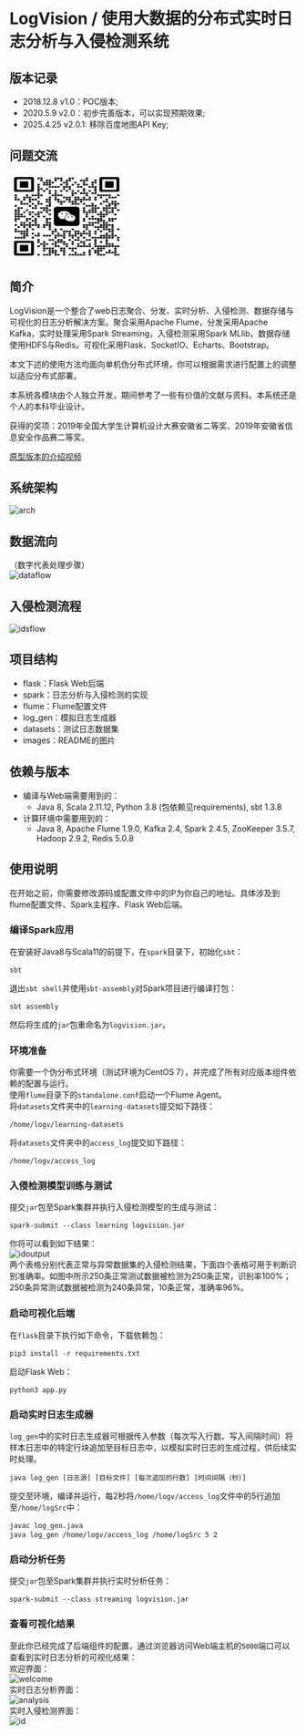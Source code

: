 # LogVision / 使用大数据的分布式实时日志分析与入侵检测系统

## 版本记录
- 2018.12.8 v1.0：POC版本;
- 2020.5.9 v2.0：初步完善版本，可以实现预期效果;
- 2025.4.25 v2.0.1: 移除百度地图API Key;

## 问题交流
<img src="https://github.com/xander-wang/logvision/blob/master/images/wechat.jpg" width="200px" height="150px" alt="" />

## 简介
LogVision是一个整合了web日志聚合、分发、实时分析、入侵检测、数据存储与可视化的日志分析解决方案。聚合采用Apache Flume，分发采用Apache Kafka，实时处理采用Spark Streaming，入侵检测采用Spark MLlib，数据存储使用HDFS与Redis，可视化采用Flask、SocketIO、Echarts、Bootstrap。

本文下述的使用方法均面向单机伪分布式环境，你可以根据需求进行配置上的调整以适应分布式部署。

本系统各模块由个人独立开发，期间参考了一些有价值的文献与资料。本系统还是个人的本科毕业设计。

获得的奖项：2019年全国大学生计算机设计大赛安徽省二等奖、2019年安徽省信息安全作品赛二等奖。

[原型版本的介绍视频](https://www.bilibili.com/video/BV1eb411T77r)

## 系统架构
![arch](https://github.com/xander-wang/logvision/blob/master/images/arch.png)
## 数据流向
（数字代表处理步骤）  
![dataflow](https://github.com/xander-wang/logvision/blob/master/images/dataflow.png)
## 入侵检测流程
![idsflow](https://github.com/xander-wang/logvision/blob/master/images/idsflow.png)
## 项目结构
- flask：Flask Web后端
- spark：日志分析与入侵检测的实现
- flume：Flume配置文件
- log_gen：模拟日志生成器
- datasets：测试日志数据集
- images：README的图片
## 依赖与版本
- 编译与Web端需要用到的：
  - Java 8, Scala 2.11.12, Python 3.8 (包依赖见requirements), sbt 1.3.8
- 计算环境中需要用到的：
  - Java 8, Apache Flume 1.9.0, Kafka 2.4, Spark 2.4.5, ZooKeeper 3.5.7, Hadoop 2.9.2, Redis 5.0.8
## 使用说明
在开始之前，你需要修改源码或配置文件中的IP为你自己的地址。具体涉及到flume配置文件、Spark主程序、Flask Web后端。 
### 编译Spark应用
在安装好Java8与Scala11的前提下，在```spark```目录下，初始化```sbt```：
```
sbt
```  
退出```sbt shell```并使用```sbt-assembly```对Spark项目进行编译打包：
```
sbt assembly
```
然后将生成的```jar```包重命名为```logvision.jar```。
### 环境准备
你需要一个伪分布式环境（测试环境为CentOS 7），并完成了所有对应版本组件依赖的配置与运行。  
使用```flume```目录下的```standalone.conf```启动一个Flume Agent。  
将```datasets```文件夹中的```learning-datasets```提交如下路径：
```
/home/logv/learning-datasets
```
将```datasets```文件夹中的```access_log```提交如下路径：
```
/home/logv/access_log
```  

### 入侵检测模型训练与测试
提交```jar```包至Spark集群并执行入侵检测模型的生成与测试：
```
spark-submit --class learning logvision.jar
```
你将可以看到如下结果：  
![idoutput](https://github.com/xander-wang/logvision/blob/master/images/idoutput.png)  
两个表格分别代表正常与异常数据集的入侵检测结果，下面四个表格可用于判断识别准确率。如图中所示250条正常测试数据被检测为250条正常，识别率100%；250条异常测试数据被检测为240条异常，10条正常，准确率96%。
### 启动可视化后端
在```flask```目录下执行如下命令，下载依赖包：
```
pip3 install -r requirements.txt
```
启动Flask Web：
```
python3 app.py
```
### 启动实时日志生成器
```log_gen```中的实时日志生成器可根据传入参数（每次写入行数、写入间隔时间）将样本日志中的特定行块追加至目标日志中，以模拟实时日志的生成过程，供后续实时处理。  
```
java log_gen [日志源] [目标文件] [每次追加的行数] [时间间隔（秒）]
```
提交至环境，编译并运行，每2秒将```/home/logv/access_log```文件中的5行追加至```/home/logSrc```中：
```
javac log_gen.java
java log_gen /home/logv/access_log /home/logSrc 5 2
```
### 启动分析任务
提交```jar```包至Spark集群并执行实时分析任务：
```
spark-submit --class streaming logvision.jar
```
### 查看可视化结果
至此你已经完成了后端组件的配置，通过浏览器访问Web端主机的```5000```端口可以查看到实时日志分析的可视化结果：  
欢迎界面：  
![welcome](https://github.com/xander-wang/logvision/blob/master/images/welcome.png)  
实时日志分析界面：  
![analysis](https://github.com/xander-wang/logvision/blob/master/images/analysis.png)  
实时入侵检测界面：  
![id](https://github.com/xander-wang/logvision/blob/master/images/id.png)
